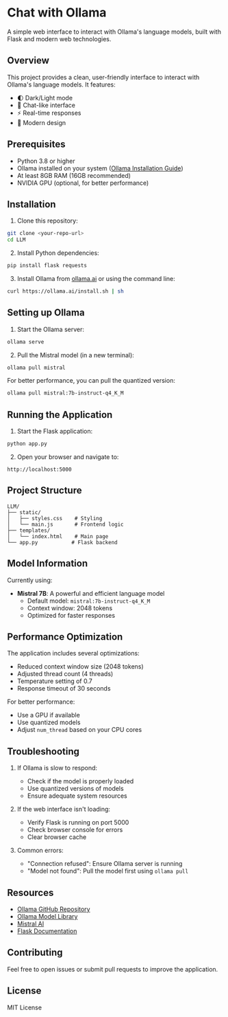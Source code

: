 # Chat with Ollama

A simple web interface to interact with Ollama's language models, built with Flask and modern web technologies.

## Overview

This project provides a clean, user-friendly interface to interact with Ollama's language models. It features:
- 🌓 Dark/Light mode
- 💬 Chat-like interface
- ⚡ Real-time responses
- 🎨 Modern design

## Prerequisites

- Python 3.8 or higher
- Ollama installed on your system ([Ollama Installation Guide](https://github.com/ollama/ollama))
- At least 8GB RAM (16GB recommended)
- NVIDIA GPU (optional, for better performance)

## Installation

1. Clone this repository:
```bash
git clone <your-repo-url>
cd LLM
```

2. Install Python dependencies:
```bash
pip install flask requests
```

3. Install Ollama from [ollama.ai](https://ollama.ai) or using the command line:
```bash
curl https://ollama.ai/install.sh | sh
```

## Setting up Ollama

1. Start the Ollama server:
```bash
ollama serve
```

2. Pull the Mistral model (in a new terminal):
```bash
ollama pull mistral
```

For better performance, you can pull the quantized version:
```bash
ollama pull mistral:7b-instruct-q4_K_M
```

## Running the Application

1. Start the Flask application:
```bash
python app.py
```

2. Open your browser and navigate to:
```
http://localhost:5000
```

## Project Structure

```
LLM/
├── static/
│   ├── styles.css    # Styling
│   └── main.js       # Frontend logic
├── templates/
│   └── index.html    # Main page
└── app.py           # Flask backend
```

## Model Information

Currently using:
- **Mistral 7B**: A powerful and efficient language model
  - Default model: `mistral:7b-instruct-q4_K_M`
  - Context window: 2048 tokens
  - Optimized for faster responses

## Performance Optimization

The application includes several optimizations:
- Reduced context window size (2048 tokens)
- Adjusted thread count (4 threads)
- Temperature setting of 0.7
- Response timeout of 30 seconds

For better performance:
- Use a GPU if available
- Use quantized models
- Adjust `num_thread` based on your CPU cores

## Troubleshooting

1. If Ollama is slow to respond:
   - Check if the model is properly loaded
   - Use quantized versions of models
   - Ensure adequate system resources

2. If the web interface isn't loading:
   - Verify Flask is running on port 5000
   - Check browser console for errors
   - Clear browser cache

3. Common errors:
   - "Connection refused": Ensure Ollama server is running
   - "Model not found": Pull the model first using `ollama pull`

## Resources

- [Ollama GitHub Repository](https://github.com/ollama/ollama)
- [Ollama Model Library](https://ollama.ai/library)
- [Mistral AI](https://mistral.ai/)
- [Flask Documentation](https://flask.palletsprojects.com/)

## Contributing

Feel free to open issues or submit pull requests to improve the application.

## License

MIT License